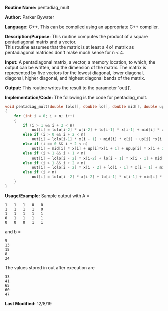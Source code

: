 **Routine Name:** pentadiag\_mult 

**Author:** Parker Bywater

**Language:** C++. This can be compiled using an appropriate C++ compiler. 

**Description/Purpose:** This routine computes the product of a square pentadiagonal matrix and a vector.  
This routine assumes that the matrix is at least a 4x4 matrix as pentadiagonal matrices don't make much 
sense for n < 4.  

**Input:** A pentadiagonal matrix, a vector, a memory location, to which, the output can be written, 
and the dimension of the matrix. The matrix is represented by five vectors for the lowest diagonal, 
lower diagonal, diagonal, higher diagonal, and highest diagonal bands of the matrix.  
 
**Output:** This routine writes the result to the parameter 'out[]'.  

**Implementation/Code:** The following is the code for pentadiag\_mult.
   
```C++ 
void pentadiag_mult(double lolo[], double lo[], double mid[], double up[], double upup[], double x[], double out[], int n) 
{
    for (int i = 0; i < n; i++)
    {
        if (i > 1 && i + 2 < n)
            out[i] = lolo[i-2] * x[i-2] + lo[i-1] * x[i-1] + mid[i] * x[i] + up[i] * x[i+1] + upup[i] * x[i+2]; 
        else if (i > 0 && i + 2 < n)
            out[i] = lolo[i-1] * x[i - 1] + mid[i] * x[i] + up[i] *x[i+ 1] + upup[i] * x[i + 2]; 
        else if (i == 0 && i + 2 < n)
            out[i] = mid[i] * x[i] + up[i]*x[i + 1] + upup[i] * x[i + 2]; 
        else if (i > 1 && i + 1 < n)
            out[i] = lolo[i - 2] * x[i-2] + lo[i - 1] * x[i - 1] + mid[i] * x[i] + up[i] * x[i + 1];
        else if (i > 1 && i + 2 < n)
            out[i] = lolo[i - 2] * x[i - 2] + lo[i - 1] * x[i - 1] + mid[i] * x[i]; 
        else if (i < n)
            out[i] = lolo[i -2] * x[i-2] + lo[i-1] * x[i-1] + mid[i] * x[i];
    } 
}
```

**Usage/Example:** Sample output with A = 

    1   1   1   0   0
    1   1   1   1   0
    1   1   1   1   1
    0   1   1   1   1
    0   0   0   1   1

and b = 
    
    5 
    13 
    15 
    8 
    24

The values stored in out after execution are 

    33
    41
    65
    60
    47
     
**Last Modified:** 12/8/19
